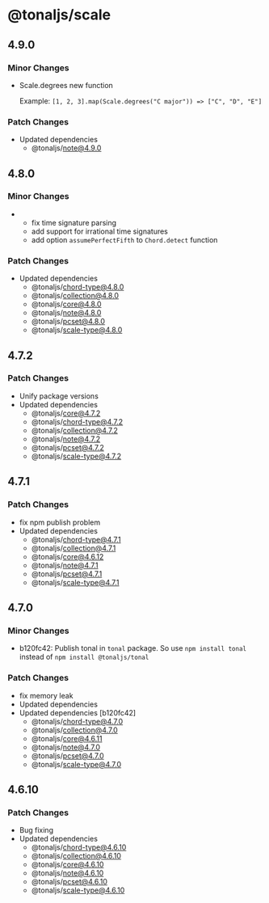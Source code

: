 # @tonaljs/scale

## 4.9.0

### Minor Changes

- Scale.degrees new function

  Example: `[1, 2, 3].map(Scale.degrees("C major")) => ["C", "D", "E"]`

### Patch Changes

- Updated dependencies
  - @tonaljs/note@4.9.0

## 4.8.0

### Minor Changes

- - fix time signature parsing
  - add support for irrational time signatures
  - add option `assumePerfectFifth` to `Chord.detect` function

### Patch Changes

- Updated dependencies
  - @tonaljs/chord-type@4.8.0
  - @tonaljs/collection@4.8.0
  - @tonaljs/core@4.8.0
  - @tonaljs/note@4.8.0
  - @tonaljs/pcset@4.8.0
  - @tonaljs/scale-type@4.8.0

## 4.7.2

### Patch Changes

- Unify package versions
- Updated dependencies
  - @tonaljs/core@4.7.2
  - @tonaljs/chord-type@4.7.2
  - @tonaljs/collection@4.7.2
  - @tonaljs/note@4.7.2
  - @tonaljs/pcset@4.7.2
  - @tonaljs/scale-type@4.7.2

## 4.7.1

### Patch Changes

- fix npm publish problem
- Updated dependencies
  - @tonaljs/chord-type@4.7.1
  - @tonaljs/collection@4.7.1
  - @tonaljs/core@4.6.12
  - @tonaljs/note@4.7.1
  - @tonaljs/pcset@4.7.1
  - @tonaljs/scale-type@4.7.1

## 4.7.0

### Minor Changes

- b120fc42: Publish tonal in `tonal` package. So use `npm install tonal` instead of `npm install @tonaljs/tonal`

### Patch Changes

- fix memory leak
- Updated dependencies
- Updated dependencies [b120fc42]
  - @tonaljs/chord-type@4.7.0
  - @tonaljs/collection@4.7.0
  - @tonaljs/core@4.6.11
  - @tonaljs/note@4.7.0
  - @tonaljs/pcset@4.7.0
  - @tonaljs/scale-type@4.7.0

## 4.6.10

### Patch Changes

- Bug fixing
- Updated dependencies
  - @tonaljs/chord-type@4.6.10
  - @tonaljs/collection@4.6.10
  - @tonaljs/core@4.6.10
  - @tonaljs/note@4.6.10
  - @tonaljs/pcset@4.6.10
  - @tonaljs/scale-type@4.6.10
